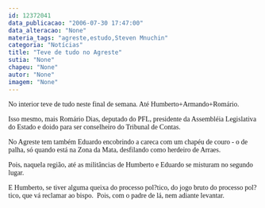 ```yaml
---
id: 12372041
data_publicacao: "2006-07-30 17:47:00"
data_alteracao: "None"
materia_tags: "agreste,estudo,Steven Mnuchin"
categoria: "Notícias"
title: "Teve de tudo no Agreste"
sutia: "None"
chapeu: "None"
autor: "None"
imagem: "None"
---
```

<p><P><FONT face=Verdana>No interior teve de tudo neste final de semana. Até Humberto+Armando+Romário. </FONT></P></p>
<p><P><FONT face=Verdana>Isso mesmo, mais Romário Dias, deputado do PFL, presidente da Assembléia Legislativa do Estado e doido para ser conselheiro do Tribunal de Contas.</FONT></P></p>
<p><P><FONT face=Verdana>No Agreste tem também Eduardo encobrindo a careca com um chapéu de couro -&nbsp;o de palha, só quando está na Zona da Mata, desfilando como herdeiro de Arraes.</FONT></P></p>
<p><P><FONT face=Verdana>Pois, naquela região, até as militâncias de Humberto e Eduardo se misturam no segundo lugar.</FONT></P></p>
<p><P><FONT face=Verdana>E Humberto, se tiver alguma queixa do processo pol?tico, do jogo bruto do processo pol?tico, que vá reclamar ao bispo.&nbsp; Pois, com o padre de lá, nem adiante levantar.</FONT></P> </p>

